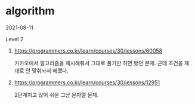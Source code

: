 # algorithm

2021-08-11

Level 2

1. https://programmers.co.kr/learn/courses/30/lessons/60058

   카카오에서 알고리즘을 제시해줘서 그대로 풀기만 하면 됐던 문제. 근데 조건을 제대로 안 맞춰놔서 헤맸다.

2. https://programmers.co.kr/learn/courses/30/lessons/12951

   2단계치고 많이 쉬운 그냥 문자열 문제.